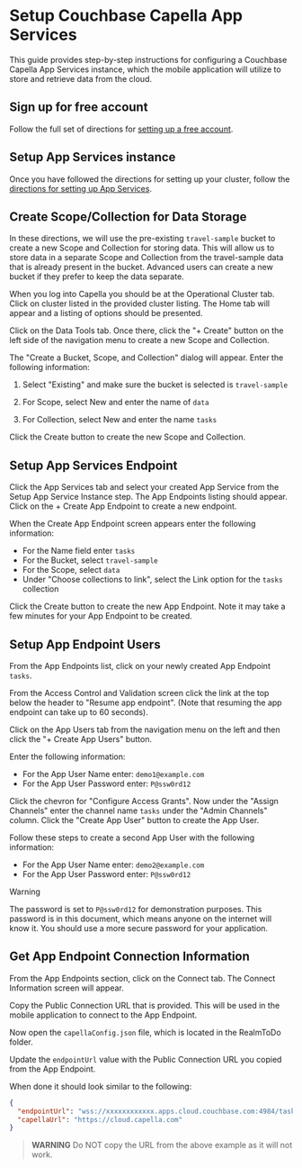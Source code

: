 # Setup Couchbase Capella App Services
This guide provides step-by-step instructions for configuring a Couchbase Capella App Services instance, which the mobile application will utilize to store and retrieve data from the cloud.  

## Sign up for free account

Follow the full set of directions for [setting up a free account](https://docs.couchbase.com/cloud/get-started/create-account.html).

## Setup App Services instance

Once you have followed the directions for setting up your cluster, follow the [directions for setting up App Services](https://docs.couchbase.com/cloud/get-started/create-account.html#app-services).

## Create Scope/Collection for Data Storage

In these directions, we will use the pre-existing `travel-sample` bucket to create a new Scope and Collection for storing data.  This will allow us to store data in a separate Scope and Collection from the travel-sample data that is already present in the bucket.  Advanced users can create a new bucket if they prefer to keep the data separate. 

When you log into Capella you should be at the Operational Cluster tab.  Click on cluster listed in the provided cluster listing.  The Home tab will appear and a listing of options should be presented. 

Click on the Data Tools tab.  Once there, click the "+ Create" button on the left side of the navigation menu to create a new Scope and Collection. 

The "Create a Bucket, Scope, and Collection" dialog will appear.  Enter the following information:

1. Select "Existing" and make sure the bucket is selected is `travel-sample`

2. For Scope, select New and enter the name of `data`

3. For Collection, select New and enter the name `tasks`

Click the Create button to create the new Scope and Collection.

## Setup App Services Endpoint

Click the App Services tab and select your created App Service from the Setup App Service Instance step.  The App Endpoints listing should appear.  Click on the + Create App Endpoint to create a new endpoint.

When the Create App Endpoint screen appears enter the following information:

- For the Name field enter `tasks`
- For the Bucket, select `travel-sample`
- For the Scope, select `data`
- Under "Choose collections to link", select the Link option for the `tasks` collection

Click the Create button to create the new App Endpoint.  Note it may take a few minutes for your App Endpoint to be created. 

## Setup App Endpoint Users

From the App Endpoints list, click on your newly created App Endpoint `tasks`.

From the Access Control and Validation screen click the link at the top below the header to "Resume app endpoint". (Note that resuming the app endpoint can take up to 60 seconds).

Click on the App Users tab from the navigation menu on the left and then click the "+ Create App Users" button.

Enter the following information:

- For the App User Name enter: `demo1@example.com`
- For the App User Password enter:  `P@ssw0rd12`

Click the chevron for "Configure Access Grants".  Now under the "Assign Channels" enter the channel name `tasks` under the "Admin Channels" column.  Click the "Create App User" button to create the App User.

Follow these steps to create a second App User with the following information:

- For the App User Name enter: `demo2@example.com`
- For the App User Password enter:  `P@ssw0rd12`

> [!WARNING]
> The password is set to `P@ssw0rd12` for demonstration purposes.  This password is in this document, which means anyone on the internet will know it.  You should use a more secure password for your application. 
>

## Get App Endpoint Connection Information

From the App Endpoints section, click on the Connect tab.  The Connect Information screen will appear.  

Copy the Public Connection URL that is provided.  This will be used in the mobile application to connect to the App Endpoint.

Now open the `capellaConfig.json` file, which is located in the RealmToDo folder.

Update the `endpointUrl` value with the Public Connection URL you copied from the App Endpoint.  

When done it should look similar to the following:

```json
{
  "endpointUrl": "wss://xxxxxxxxxxxx.apps.cloud.couchbase.com:4984/tasks",
  "capellaUrl": "https://cloud.capella.com"
}

```

> **WARNING**
> Do NOT copy the URL from the above example as it will not work.